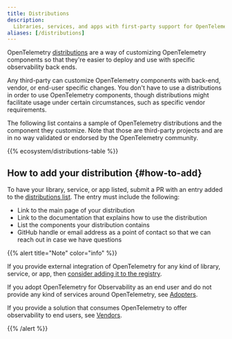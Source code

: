 ```yaml
---
title: Distributions
description:
  Libraries, services, and apps with first-party support for OpenTelemetry.
aliases: [/distributions]
---
```


OpenTelemetry [distributions](/docs/concepts/distributions/) are a way of
customizing OpenTelemetry components so that they're easier to deploy and use
with specific observability back ends.

Any third-party can customize OpenTelemetry components with back-end, vendor, or
end-user specific changes. You don't have to use a distributions in order to use
OpenTelemetry components, though distributions might facilitate usage under
certain circumstances, such as specific vendor requirements.

The following list contains a sample of OpenTelemetry distributions and the
component they customize. Note that those are third-party projects and are in no way validated or endorsed by the OpenTelemetry community.

{{% ecosystem/distributions-table %}}

## How to add your distribution {#how-to-add}

To have your library, service, or app listed, submit a PR with an entry added to
the
[distributions list](https://github.com/open-telemetry/opentelemetry.io/tree/main/data/ecosystem/distributions.yaml).
The entry must include the following:

- Link to the main page of your distribution
- Link to the documentation that explains how to use the distribution
- List the components your distribution contains
- GitHub handle or email address as a point of contact so that we can reach out
  in case we have questions

{{% alert title="Note" color="info" %}}

If you provide external integration of OpenTelemetry for any kind of library,
service, or app, then
[consider adding it to the registry](/ecosystem/registry/adding).

If you adopt OpenTelemetry for Observability as an end user and do not provide
any kind of services around OpenTelemetry, see [Adopters](/ecosystem/adopters).

If you provide a solution that consumes OpenTelemetry to offer observability to
end users, see [Vendors](/ecosystem/vendors).

{{% /alert %}}
